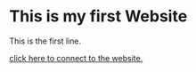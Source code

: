 This is my first Website
=======================
This is the first line.

[click here to connect to the website.]()
